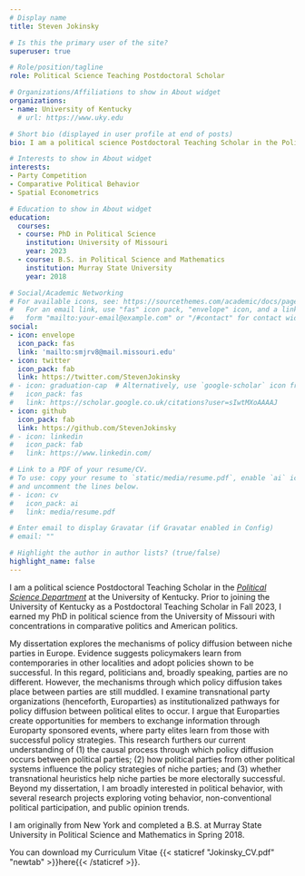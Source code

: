 ```yaml
---
# Display name
title: Steven Jokinsky

# Is this the primary user of the site?
superuser: true

# Role/position/tagline
role: Political Science Teaching Postdoctoral Scholar

# Organizations/Affiliations to show in About widget
organizations:
- name: University of Kentucky
  # url: https://www.uky.edu

# Short bio (displayed in user profile at end of posts)
bio: I am a political science Postdoctoral Teaching Scholar in the Political Science Department at the University of Kentucky. 

# Interests to show in About widget
interests:
- Party Competition
- Comparative Political Behavior
- Spatial Econometrics

# Education to show in About widget
education:
  courses:
  - course: PhD in Political Science
    institution: University of Missouri
    year: 2023
  - course: B.S. in Political Science and Mathematics
    institution: Murray State University
    year: 2018

# Social/Academic Networking
# For available icons, see: https://sourcethemes.com/academic/docs/page-builder/#icons
#   For an email link, use "fas" icon pack, "envelope" icon, and a link in the
#   form "mailto:your-email@example.com" or "/#contact" for contact widget.
social:
- icon: envelope
  icon_pack: fas
  link: 'mailto:smjrv8@mail.missouri.edu'
- icon: twitter
  icon_pack: fab
  link: https://twitter.com/StevenJokinsky
# - icon: graduation-cap  # Alternatively, use `google-scholar` icon from `ai` icon pack
#   icon_pack: fas
#   link: https://scholar.google.co.uk/citations?user=sIwtMXoAAAAJ
- icon: github
  icon_pack: fab
  link: https://github.com/StevenJokinsky
# - icon: linkedin
#   icon_pack: fab
#   link: https://www.linkedin.com/

# Link to a PDF of your resume/CV.
# To use: copy your resume to `static/media/resume.pdf`, enable `ai` icons in `params.toml`, 
# and uncomment the lines below.
# - icon: cv
#   icon_pack: ai
#   link: media/resume.pdf

# Enter email to display Gravatar (if Gravatar enabled in Config)
# email: ""

# Highlight the author in author lists? (true/false)
highlight_name: false
---
```


I am a political science Postdoctoral Teaching Scholar in the _[Political Science Department](https://polisci.as.uky.edu)_ at the University of Kentucky. Prior to joining the University of Kentucky as a Postdoctoral Teaching Scholar in Fall 2023, I earned my PhD in political science from the University of Missouri with concentrations in comparative politics and American politics.

My dissertation explores the mechanisms of policy diffusion between niche parties in Europe. Evidence suggests policymakers learn from contemporaries in other localities and adopt policies shown to be successful. In this regard, politicians and, broadly speaking, parties are no different. However, the mechanisms through which policy diffusion takes place between parties are still muddled. I examine transnational party organizations (henceforth, Europarties) as institutionalized pathways for policy diffusion between political elites to occur. I argue that Europarties create opportunities for members to exchange information through Europarty sponsored events, where party elites learn from those with successful policy strategies. This research furthers our current understanding of (1) the causal process through which policy diffusion occurs between political parties; (2) how political parties from other political systems influence the policy strategies of niche parties; and (3) whether transnational heuristics help niche parties be more electorally successful. Beyond my dissertation, I am broadly interested in political behavior, with several research projects exploring voting behavior, non-conventional political participation, and public opinion trends. 

I am originally from New York and completed a B.S. at Murray State University in Political Science and Mathematics in Spring 2018. 

You can download my Curriculum Vitae {{< staticref "Jokinsky_CV.pdf" "newtab" >}}here{{< /staticref >}}.
